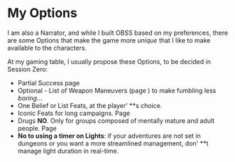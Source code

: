 # My Options

I am also a Narrator, and while I built OBSS based on my preferences, there are some Options that make the game more *unique* that I like to make available to the characters.

At my gaming table, I usually propose these Options, to be decided in Session Zero:

- Partial Success page 
- Optional - List of Weapon Maneuvers (page ) to make fumbling less *boring*...
- One Belief or List Feats, at the player' \*\*s choice.
- Iconic Feats for long campaigns. Page 
- Drugs **NO**. Only for groups composed of mentally mature and adult people. Page 
- **No to using a timer on Lights**: if your adventures are not set in dungeons or you want a more streamlined management, don' \*\*t manage light duration in real-time.